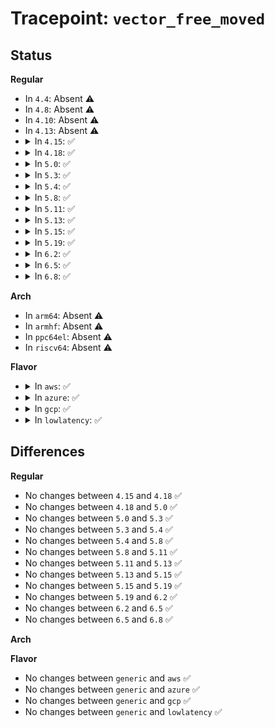# Tracepoint: <code>vector_free_moved</code>

## Status
<b>Regular</b>
<ul>
<li>
In <code>4.4</code>: Absent ⚠️
</li>
<li>
In <code>4.8</code>: Absent ⚠️
</li>
<li>
In <code>4.10</code>: Absent ⚠️
</li>
<li>
In <code>4.13</code>: Absent ⚠️
</li>
<li>
<details>
<summary>In <code>4.15</code>: ✅</summary>

Event:

```c
struct trace_event_raw_vector_free_moved {
    struct trace_entry ent;
    unsigned int irq;
    unsigned int cpu;
    unsigned int vector;
    bool is_managed;
    char __data[0];
};
```
Function:

```c
void trace_event_raw_event_vector_free_moved(void *__data, unsigned int irq, unsigned int cpu, unsigned int vector, bool is_managed);
```
</details>
</li>
<li>
<details>
<summary>In <code>4.18</code>: ✅</summary>

Event:

```c
struct trace_event_raw_vector_free_moved {
    struct trace_entry ent;
    unsigned int irq;
    unsigned int cpu;
    unsigned int vector;
    bool is_managed;
    char __data[0];
};
```
Function:

```c
void trace_event_raw_event_vector_free_moved(void *__data, unsigned int irq, unsigned int cpu, unsigned int vector, bool is_managed);
```
</details>
</li>
<li>
<details>
<summary>In <code>5.0</code>: ✅</summary>

Event:

```c
struct trace_event_raw_vector_free_moved {
    struct trace_entry ent;
    unsigned int irq;
    unsigned int cpu;
    unsigned int vector;
    bool is_managed;
    char __data[0];
};
```
Function:

```c
void trace_event_raw_event_vector_free_moved(void *__data, unsigned int irq, unsigned int cpu, unsigned int vector, bool is_managed);
```
</details>
</li>
<li>
<details>
<summary>In <code>5.3</code>: ✅</summary>

Event:

```c
struct trace_event_raw_vector_free_moved {
    struct trace_entry ent;
    unsigned int irq;
    unsigned int cpu;
    unsigned int vector;
    bool is_managed;
    char __data[0];
};
```
Function:

```c
void trace_event_raw_event_vector_free_moved(void *__data, unsigned int irq, unsigned int cpu, unsigned int vector, bool is_managed);
```
</details>
</li>
<li>
<details>
<summary>In <code>5.4</code>: ✅</summary>

Event:

```c
struct trace_event_raw_vector_free_moved {
    struct trace_entry ent;
    unsigned int irq;
    unsigned int cpu;
    unsigned int vector;
    bool is_managed;
    char __data[0];
};
```
Function:

```c
void trace_event_raw_event_vector_free_moved(void *__data, unsigned int irq, unsigned int cpu, unsigned int vector, bool is_managed);
```
</details>
</li>
<li>
<details>
<summary>In <code>5.8</code>: ✅</summary>

Event:

```c
struct trace_event_raw_vector_free_moved {
    struct trace_entry ent;
    unsigned int irq;
    unsigned int cpu;
    unsigned int vector;
    bool is_managed;
    char __data[0];
};
```
Function:

```c
void trace_event_raw_event_vector_free_moved(void *__data, unsigned int irq, unsigned int cpu, unsigned int vector, bool is_managed);
```
</details>
</li>
<li>
<details>
<summary>In <code>5.11</code>: ✅</summary>

Event:

```c
struct trace_event_raw_vector_free_moved {
    struct trace_entry ent;
    unsigned int irq;
    unsigned int cpu;
    unsigned int vector;
    bool is_managed;
    char __data[0];
};
```
Function:

```c
void trace_event_raw_event_vector_free_moved(void *__data, unsigned int irq, unsigned int cpu, unsigned int vector, bool is_managed);
```
</details>
</li>
<li>
<details>
<summary>In <code>5.13</code>: ✅</summary>

Event:

```c
struct trace_event_raw_vector_free_moved {
    struct trace_entry ent;
    unsigned int irq;
    unsigned int cpu;
    unsigned int vector;
    bool is_managed;
    char __data[0];
};
```
Function:

```c
void trace_event_raw_event_vector_free_moved(void *__data, unsigned int irq, unsigned int cpu, unsigned int vector, bool is_managed);
```
</details>
</li>
<li>
<details>
<summary>In <code>5.15</code>: ✅</summary>

Event:

```c
struct trace_event_raw_vector_free_moved {
    struct trace_entry ent;
    unsigned int irq;
    unsigned int cpu;
    unsigned int vector;
    bool is_managed;
    char __data[0];
};
```
Function:

```c
void trace_event_raw_event_vector_free_moved(void *__data, unsigned int irq, unsigned int cpu, unsigned int vector, bool is_managed);
```
</details>
</li>
<li>
<details>
<summary>In <code>5.19</code>: ✅</summary>

Event:

```c
struct trace_event_raw_vector_free_moved {
    struct trace_entry ent;
    unsigned int irq;
    unsigned int cpu;
    unsigned int vector;
    bool is_managed;
    char __data[0];
};
```
Function:

```c
void trace_event_raw_event_vector_free_moved(void *__data, unsigned int irq, unsigned int cpu, unsigned int vector, bool is_managed);
```
</details>
</li>
<li>
<details>
<summary>In <code>6.2</code>: ✅</summary>

Event:

```c
struct trace_event_raw_vector_free_moved {
    struct trace_entry ent;
    unsigned int irq;
    unsigned int cpu;
    unsigned int vector;
    bool is_managed;
    char __data[0];
};
```
Function:

```c
void trace_event_raw_event_vector_free_moved(void *__data, unsigned int irq, unsigned int cpu, unsigned int vector, bool is_managed);
```
</details>
</li>
<li>
<details>
<summary>In <code>6.5</code>: ✅</summary>

Event:

```c
struct trace_event_raw_vector_free_moved {
    struct trace_entry ent;
    unsigned int irq;
    unsigned int cpu;
    unsigned int vector;
    bool is_managed;
    char __data[0];
};
```
Function:

```c
void trace_event_raw_event_vector_free_moved(void *__data, unsigned int irq, unsigned int cpu, unsigned int vector, bool is_managed);
```
</details>
</li>
<li>
<details>
<summary>In <code>6.8</code>: ✅</summary>

Event:

```c
struct trace_event_raw_vector_free_moved {
    struct trace_entry ent;
    unsigned int irq;
    unsigned int cpu;
    unsigned int vector;
    bool is_managed;
    char __data[0];
};
```
Function:

```c
void trace_event_raw_event_vector_free_moved(void *__data, unsigned int irq, unsigned int cpu, unsigned int vector, bool is_managed);
```
</details>
</li>
</ul>
<b>Arch</b>
<ul>
<li>
In <code>arm64</code>: Absent ⚠️
</li>
<li>
In <code>armhf</code>: Absent ⚠️
</li>
<li>
In <code>ppc64el</code>: Absent ⚠️
</li>
<li>
In <code>riscv64</code>: Absent ⚠️
</li>
</ul>
<b>Flavor</b>
<ul>
<li>
<details>
<summary>In <code>aws</code>: ✅</summary>

Event:

```c
struct trace_event_raw_vector_free_moved {
    struct trace_entry ent;
    unsigned int irq;
    unsigned int cpu;
    unsigned int vector;
    bool is_managed;
    char __data[0];
};
```
Function:

```c
void trace_event_raw_event_vector_free_moved(void *__data, unsigned int irq, unsigned int cpu, unsigned int vector, bool is_managed);
```
</details>
</li>
<li>
<details>
<summary>In <code>azure</code>: ✅</summary>

Event:

```c
struct trace_event_raw_vector_free_moved {
    struct trace_entry ent;
    unsigned int irq;
    unsigned int cpu;
    unsigned int vector;
    bool is_managed;
    char __data[0];
};
```
Function:

```c
void trace_event_raw_event_vector_free_moved(void *__data, unsigned int irq, unsigned int cpu, unsigned int vector, bool is_managed);
```
</details>
</li>
<li>
<details>
<summary>In <code>gcp</code>: ✅</summary>

Event:

```c
struct trace_event_raw_vector_free_moved {
    struct trace_entry ent;
    unsigned int irq;
    unsigned int cpu;
    unsigned int vector;
    bool is_managed;
    char __data[0];
};
```
Function:

```c
void trace_event_raw_event_vector_free_moved(void *__data, unsigned int irq, unsigned int cpu, unsigned int vector, bool is_managed);
```
</details>
</li>
<li>
<details>
<summary>In <code>lowlatency</code>: ✅</summary>

Event:

```c
struct trace_event_raw_vector_free_moved {
    struct trace_entry ent;
    unsigned int irq;
    unsigned int cpu;
    unsigned int vector;
    bool is_managed;
    char __data[0];
};
```
Function:

```c
void trace_event_raw_event_vector_free_moved(void *__data, unsigned int irq, unsigned int cpu, unsigned int vector, bool is_managed);
```
</details>
</li>
</ul>

## Differences
<b>Regular</b>
<ul>
<li>
No changes between <code>4.15</code> and <code>4.18</code> ✅
</li>
<li>
No changes between <code>4.18</code> and <code>5.0</code> ✅
</li>
<li>
No changes between <code>5.0</code> and <code>5.3</code> ✅
</li>
<li>
No changes between <code>5.3</code> and <code>5.4</code> ✅
</li>
<li>
No changes between <code>5.4</code> and <code>5.8</code> ✅
</li>
<li>
No changes between <code>5.8</code> and <code>5.11</code> ✅
</li>
<li>
No changes between <code>5.11</code> and <code>5.13</code> ✅
</li>
<li>
No changes between <code>5.13</code> and <code>5.15</code> ✅
</li>
<li>
No changes between <code>5.15</code> and <code>5.19</code> ✅
</li>
<li>
No changes between <code>5.19</code> and <code>6.2</code> ✅
</li>
<li>
No changes between <code>6.2</code> and <code>6.5</code> ✅
</li>
<li>
No changes between <code>6.5</code> and <code>6.8</code> ✅
</li>
</ul>
<b>Arch</b>
<ul>
</ul>
<b>Flavor</b>
<ul>
<li>
No changes between <code>generic</code> and <code>aws</code> ✅
</li>
<li>
No changes between <code>generic</code> and <code>azure</code> ✅
</li>
<li>
No changes between <code>generic</code> and <code>gcp</code> ✅
</li>
<li>
No changes between <code>generic</code> and <code>lowlatency</code> ✅
</li>
</ul>
